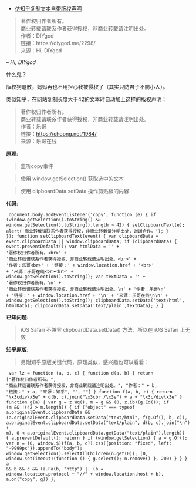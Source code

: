- <a href="https://diygod.me/2298/" title="版权狗退散 — 仿知乎复制文本自带版权声明">仿知乎复制文本自带版权声明</a>

<blockquote cite="https://diygod.me/2298/">
<p>
 著作权归作者所有。<br>
商业转载请联系作者获得授权，非商业转载请注明出处。<br>
作者：DIYgod<br>
链接：https://diygod.me/2298/<br>
来源：Hi, DIYgod</p>
</blockquote>
<cite>– Hi, DIYgod</cite>

 什么鬼？
 
 版权狗退散，妈妈再也不用担心我被侵权了（其实只防君子不防小人）。

 类似知乎，在网站复制长度大于42的文本时自动加上这样的版权声明：

> 著作权归作者所有。<br>
> 商业转载请联系作者获得授权，非商业转载请注明出处。<br>
> 作者：乐哥 <br>
> 链接：https://choong.net/1984/ <br>
> 来源：乐哥在线 <br>


**原理**:

> 监听copy事件

> 使用 window.getSelection() 获取选中的文本

>使用 clipboardData.setData 操作剪贴板的内容

**代码**:

<code><pre>
document.body.addEventListener('copy', function (e) {
    if (window.getSelection().toString() &amp;&amp; window.getSelection().toString().length &gt; 42) {
        setClipboardText(e);
        alert('商业转载请联系作者获得授权，非商业转载请注明出处，谢谢合作。');
    }
});
function setClipboardText(event) {
    var clipboardData = event.clipboardData || window.clipboardData;
    if (clipboardData) {
        event.preventDefault();
        var htmlData = ''
            + '著作权归作者所有。&lt;br&gt;'
            + '商业转载请联系作者获得授权，非商业转载请注明出处。&lt;br&gt;'
            + '作者：乐哥&lt;br&gt;'
            + '链接：' + window.location.href + '&lt;br&gt;'
            + '来源：乐哥在线&lt;br&gt;&lt;br&gt;'
            + window.getSelection().toString();
        var textData = ''
            + '著作权归作者所有。\n'
            + '商业转载请联系作者获得授权，非商业转载请注明出处。\n'
            + '作者：乐哥\n'
            + '链接：' + window.location.href + '\n'
            + '来源：乐哥在线\n\n'
            + window.getSelection().toString();
        clipboardData.setData('text/html', htmlData);
        clipboardData.setData('text/plain',textData);
    }
}
</code></pre>


**已知问题**:

> iOS Safari 不兼容 clipboardData.setData() 方法，所以在 iOS Safari 上无效

**知乎原版**:

>  另附知乎原版关键代码，原理类似，感兴趣也可以看看：

<code><pre>
var lz = function (a, b, c) {
    function d(a, b) {
        return ["著作权归作者所有。", "商业转载请联系作者获得授权，非商业转载请注明出处。", "作者：" + b, "链接：" + a, "来源：知乎", "", ""]
    }
    function f(a, b, c) {
        return "\x3cdiv\x3e" + d(b, c).join("\x3cbr /\x3e") + a + "\x3c/div\x3e"
    }
    function g(a) {
        var g = z.Wq(), m = g &amp;&amp; (0, z.ib)(g.Ed());
        if (m &amp;&amp; !(42 &gt; m.length)) {
            if ("object" === typeof a.originalEvent.clipboardData &amp;&amp; (a.originalEvent.clipboardData.setData("text/html", f(g.Of(), b, c)), a.originalEvent.clipboardData.setData("text/plain", d(b, c).join("\n") + m), 0 &lt; a.originalEvent.clipboardData.getData("text/plain").length)) {
                a.preventDefault();
                return
            }
            if (window.getSelection) {
                a = g.Of();
                var n = (0, window.$)(f(a, b, c)).css({position: "fixed", left: "-9999px"}).appendTo("body");
                window.getSelection().selectAllChildren(n.get(0));
                (0, window.setTimeout)(function () {
                    g.select();
                    n.remove()
                }, 200)
            }
        }
    }
    a &amp;&amp; b &amp;&amp; c &amp;&amp; (z.Fa(b, "http") || (b = window.location.protocol + "//" + window.location.host + b), a.on("copy", g))
};
</code></pre>
